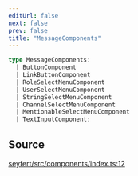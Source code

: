 ```yaml
---
editUrl: false
next: false
prev: false
title: "MessageComponents"
---
```


```ts
type MessageComponents: 
  | ButtonComponent
  | LinkButtonComponent
  | RoleSelectMenuComponent
  | UserSelectMenuComponent
  | StringSelectMenuComponent
  | ChannelSelectMenuComponent
  | MentionableSelectMenuComponent
  | TextInputComponent;
```

## Source

[seyfert/src/components/index.ts:12](https://github.com/potoland/potocuit/blob/c4fb0c1/src/components/index.ts#L12)
